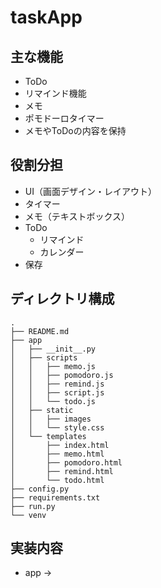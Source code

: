 # taskApp

## 主な機能
- ToDo
- リマインド機能
- メモ
- ポモドーロタイマー
- メモやToDoの内容を保持

## 役割分担
- UI（画面デザイン・レイアウト）
- タイマー
- メモ（テキストボックス）
- ToDo
  - リマインド
  - カレンダー
- 保存

## ディレクトリ構成
```
.
├── README.md
├── app
│   ├── __init__.py
│   ├── scripts
│   │   ├── memo.js
│   │   ├── pomodoro.js
│   │   ├── remind.js
│   │   ├── script.js
│   │   └── todo.js
│   ├── static
│   │   ├── images
│   │   └── style.css
│   └── templates
│       ├── index.html
│       ├── memo.html
│       ├── pomodoro.html
│       ├── remind.html
│       └── todo.html
├── config.py
├── requirements.txt
├── run.py
└── venv
```

## 実装内容
- app -> 